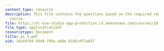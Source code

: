 ```yaml
---
content_type: resource
description: This file contains the questions based on the required reading for the
  course.
file: https://ol-ocw-studio-app-production.s3.amazonaws.com/courses/18-307-integral-equations-spring-2006/16a50f945649795ea68e6185c0f2a857_ps_5.pdf
file_type: application/pdf
resourcetype: Document
title: ps_5.pdf
uid: 16a50f94-5649-795e-a68e-6185c0f2a857
---
```

